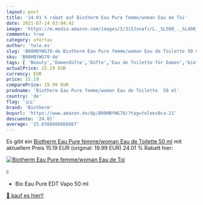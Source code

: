 ```yaml
---
layout: post
title: '24.01 % rabat auf Biotherm Eau Pure femme/woman Eau de Toi'
date: 2021-07-14 03:04:42
image: 'https://m.media-amazon.com/images/I/315JsnafirL._SL500_._SL400_.jpg'
comments: true
category: ofertas
author: 'tole.es'
slug: 'B00HBYWG78-de Biotherm Eau Pure femme/woman Eau de Toilette 50 ml'
sku: 'B00HBYWG78-de'
tags: [ 'Beauty','Damendüfte','Düfte','Eau de Toilette für Damen','biotherm', ]
actualPrice: 15.19 EUR
currency: EUR
price: 15.19
comparePrice: 19.99 EUR
prodname: 'Biotherm Eau Pure femme/woman Eau de Toilette  50 ml'
country: 'de'
flag: '🇩🇪'
brand: 'Biotherm'
buyurl: 'https://www.amazon.de/dp/B00HBYWG78/?tag=tolees0ca-21'
descuento: '24.01'
average: '15.6566666666667'
---
```


Es gibt ein [Biotherm Eau Pure femme/woman Eau de Toilette  50 ml](https://www.amazon.de/dp/B00HBYWG78/?tag=tolees0ca-21) mit aktuellem Preis 15.19 EUR (original: 19.99 EUR) 24.01 % Rabatt hier:

[![Biotherm Eau Pure femme/woman Eau de Toi](https://m.media-amazon.com/images/I/315JsnafirL._SL500_._SL400_.jpg)](https://www.amazon.de/dp/B00HBYWG78/?tag=tolees0ca-21)

ℹ️:

- Bio Eau Pure EDT Vapo 50 ml

[🛒 kauf es hier!!](https://www.amazon.de/dp/B00HBYWG78/?tag=tolees0ca-21)
